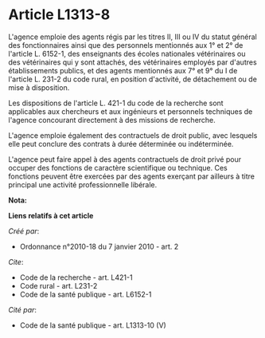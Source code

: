 # Article L1313-8

L'agence emploie des agents régis par les titres II, III ou IV du statut général des fonctionnaires ainsi que des personnels
mentionnés aux 1° et 2° de l'article L. 6152-1, des enseignants des écoles nationales vétérinaires ou des vétérinaires qui y
sont attachés, des vétérinaires employés par d'autres établissements publics, et des agents mentionnés aux 7° et 9° du I de
l'article L. 231-2 du code rural, en position d'activité, de détachement ou de mise à disposition. 

Les dispositions de l'article L. 421-1 du code de la recherche sont applicables aux chercheurs et aux ingénieurs et
personnels techniques de l'agence concourant directement à des missions de recherche.

L'agence emploie également des contractuels de droit public, avec lesquels elle peut conclure des contrats à durée déterminée
ou indéterminée.

L'agence peut faire appel à des agents contractuels de droit privé pour occuper des fonctions de caractère scientifique ou
technique. Ces fonctions peuvent être exercées par des agents exerçant par ailleurs à titre principal une activité
professionnelle libérale.

**Nota:**



**Liens relatifs à cet article**

_Créé par_:

  - Ordonnance n°2010-18 du 7 janvier 2010 - art. 2

_Cite_:

  - Code de la recherche - art. L421-1
  - Code rural - art. L231-2
  - Code de la santé publique - art. L6152-1

_Cité par_:

  - Code de la santé publique - art. L1313-10 (V)
